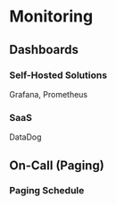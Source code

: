 # Monitoring

## Dashboards


### Self-Hosted Solutions

Grafana, Prometheus

### SaaS

DataDog

## On-Call (Paging)

### Paging Schedule
